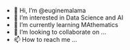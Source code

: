 - 👋 Hi, I’m @euginemalama
- 👀 I’m interested in Data Science and AI
- 🌱 I’m currently learning MAthematics
- 💞️ I’m looking to collaborate on ...
- 📫 How to reach me ...

<!---
euginemalama/euginemalama is a ✨ special ✨ repository because its `README.md` (this file) appears on your GitHub profile.
You can click the Preview link to take a look at your changes.
--->
